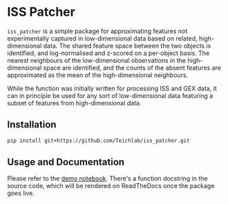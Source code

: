 # ISS Patcher

`iss_patcher` is a simple package for approximating features not experimentally captured in low-dimensional data based on related, high-dimensional data. The shared feature space between the two objects is identified, and log-normalised and z-scored on a per-object basis. The nearest neighbours of the low-dimensional observations in the high-dimensional space are identified, and the counts of the absent features are approximated as the mean of the high-dimensional neighbours.

While the function was initially written for processing ISS and GEX data, it can in principle be used for any sort of low-dimensional data featuring a subset of features from high-dimensional data.

## Installation

```bash
pip install git+https://github.com/Teichlab/iss_patcher.git
```

## Usage and Documentation

Please refer to the [demo notebook](notebooks/demo.ipynb). There's a function docstring in the source code, which will be rendered on ReadTheDocs once the package goes live.
